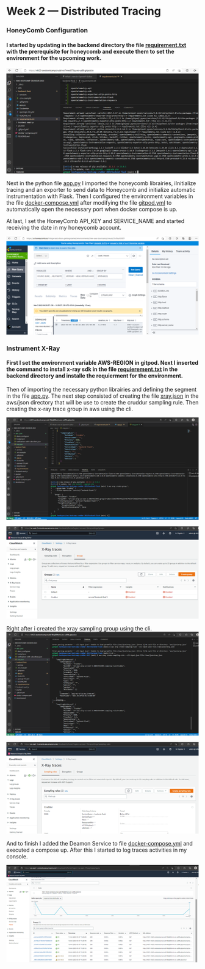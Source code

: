# Week 2 — Distributed Tracing

### HoneyComb Configuration

#### I started by updating in the backend directory the file [requirement.txt](https://github.com/vilt23/aws-bootcamp-cruddur-2023/blob/main/backend-flask/requirements.txt) with the prerequisite for honeycomb and execute them to set the environment for the upcoming work.
![requirement installation](assets/Week2/Week%202%20-%20requirement%20install.png)

Next in the python file [app.py](https://github.com/vilt23/aws-bootcamp-cruddur-2023/blob/main/backend-flask/app.py) I imported the honeycomb librairies, iInitialize tracing and an exporter to send data to Honeycomb and initialize automatic instrumentation with Flask. Then I configured the environment variables in the file [docker-compose.yml](https://github.com/vilt23/aws-bootcamp-cruddur-2023/blob/main/docker-compose.yml) after modifying the file [gitpod.yml](https://github.com/vilt23/aws-bootcamp-cruddur-2023/blob/main/.gitpod.yml) to automatically open the necessary port when docker compose is up.

At last, I set the HoneyComb API_KEY and SERVICE_NAME and started receiving the date in my honeycomb account.

![honeycomb data](assets/Week2/Week%202%20-%20Honeycomb%20data.png)

### Instrument X-Ray

#### First I set the environment variable AWS-REGION in gitpod. Next I inserted the command to install x-ray sdk in the file [requierement.txt](https://github.com/vilt23/aws-bootcamp-cruddur-2023/blob/main/backend-flask/requirements.txt) in the backend directory and installe the requierment for the environment.
Then of importing the necessary python librairies and defining the segment in the file [app.py](https://github.com/vilt23/aws-bootcamp-cruddur-2023/blob/main/backend-flask/app.py).
The next step consisted of creating the file [xray.json](https://github.com/vilt23/aws-bootcamp-cruddur-2023/blob/main/aws/json/xray.json) in the aws/json directory that will be use to create the cruddur sampling rule. Then creating the x-ray trace group in aws using the cli.

![xray group](assets/Week2/Week%202%20-%20create%20aws%20service%20group.png)

![xray group console](assets/Week2/Week%202%20-%20AWS%20xray%20trace%20group.png)

Right after i created the xray sampling group using the cli.
![sampling group](assets/Week2/Week%202%20-%20Sample%20group.png)

![consolo sampling group](assets/Week2/Week%202%20-%20Console%20Sample%20group.png)

 And to finish I added the Deamon Service to file [docker-compose.yml](https://github.com/omenking/aws-bootcamp-cruddur-2023/blob/week-2-rollbar/docker-compose.yml) and executed a compose up. After this I started to log traces activities in my console.
 
 ![traces](assets/Week2/Week%202%20-%20Console%20xray%20traces.png)

